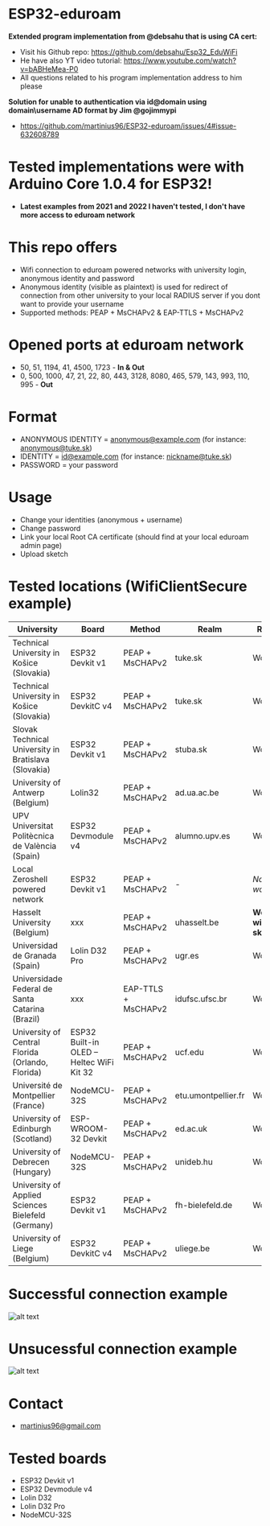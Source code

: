 # ESP32-eduroam
**Extended program implementation from @debsahu that is using CA cert:**
* Visit his Github repo: https://github.com/debsahu/Esp32_EduWiFi
* He have also YT video tutorial: https://www.youtube.com/watch?v=bABHeMea-P0
* All questions related to his program implementation address to him please

**Solution for unable to authentication via id@domain using domain\\username AD format by Jim @gojimmypi**
* https://github.com/martinius96/ESP32-eduroam/issues/4#issue-632608789
# Tested implementations were with Arduino Core 1.0.4 for ESP32!
* **Latest examples from 2021 and 2022 I haven't tested, I don't have more access to eduroam network**

# This repo offers
* Wifi connection to eduroam powered networks with university login, anonymous identity and password
* Anonymous identity (visible as plaintext) is used for redirect of connection from other university to your local RADIUS server if you dont want to provide your username
* Supported methods: PEAP + MsCHAPv2 & EAP-TTLS + MsCHAPv2

# Opened ports at eduroam network
* 50, 51, 1194, 41, 4500, 1723 - **In & Out**
* 0, 500, 1000, 47, 21, 22, 80, 443, 3128, 8080, 465, 579, 143, 993, 110, 995 - **Out**

# Format
* ANONYMOUS IDENTITY = anonymous@example.com (for instance: anonymous@tuke.sk)
* IDENTITY = id@example.com (for instance: nickname@tuke.sk)
* PASSWORD = your password

# Usage
* Change your identities (anonymous + username) 
* Change password
* Link your local Root CA certificate (should find at your local eduroam admin page)
* Upload sketch 

# Tested locations (WifiClientSecure example)
|University|Board|Method|Realm|Result|Year|
|-------------|-------------| -----|------|------|------|
|Technical University in Košice (Slovakia)|ESP32 Devkit v1|PEAP + MsCHAPv2|tuke.sk|Working|2018|
|Technical University in Košice (Slovakia)|ESP32 DevkitC v4|PEAP + MsCHAPv2|tuke.sk|Working|2018|
|Slovak Technical University in Bratislava (Slovakia)|ESP32 Devkit v1|PEAP + MsCHAPv2|stuba.sk|Working|2018|
|University of Antwerp (Belgium)|Lolin32|PEAP + MsCHAPv2|ad.ua.ac.be|Working|2018|
|UPV Universitat Politècnica de València (Spain)|ESP32 Devmodule v4|PEAP + MsCHAPv2|alumno.upv.es|Working|2018|
|Local Zeroshell powered network|ESP32 Devkit v1|PEAP + MsCHAPv2|-|*Not working*|2018|
|Hasselt University (Belgium)|xxx|PEAP + MsCHAPv2|uhasselt.be|**Working with fix sketch**|2018|
|Universidad de Granada (Spain)|Lolin D32 Pro|PEAP + MsCHAPv2|ugr.es|Working|2018|
|Universidade Federal de Santa Catarina (Brazil)|xxx|EAP-TTLS + MsCHAPv2|idufsc.ufsc.br|Working|2018|
|University of Central Florida (Orlando, Florida)|ESP32 Built-in OLED – Heltec WiFi Kit 32|PEAP + MsCHAPv2|ucf.edu|Working|2018|
|Université de Montpellier (France)|NodeMCU-32S|PEAP + MsCHAPv2|etu.umontpellier.fr|Working|2018|
|University of Edinburgh (Scotland)|ESP-WROOM-32 Devkit|PEAP + MsCHAPv2|ed.ac.uk|Working|2018|
|University of Debrecen (Hungary)|NodeMCU-32S|PEAP + MsCHAPv2|unideb.hu|Working|2018|
|University of Applied Sciences Bielefeld (Germany)|ESP32 Devkit v1|PEAP + MsCHAPv2|fh-bielefeld.de|Working|2018|
|University of Liege (Belgium)|ESP32 DevkitC v4|PEAP + MsCHAPv2|uliege.be|Working|2018|

# Successful connection example
 ![alt text](https://i.nahraj.to/f/24Kc.png)
# Unsucessful connection example
 ![alt text](https://camo.githubusercontent.com/87e47d1b27f4e8ace87423e40e8edbce7983bafa/68747470733a2f2f692e6e616872616a2e746f2f662f323435572e504e47)

# Contact
* martinius96@gmail.com

# Tested boards
* ESP32 Devkit v1
* ESP32 Devmodule v4
* Lolin D32
* Lolin D32 Pro
* NodeMCU-32S

